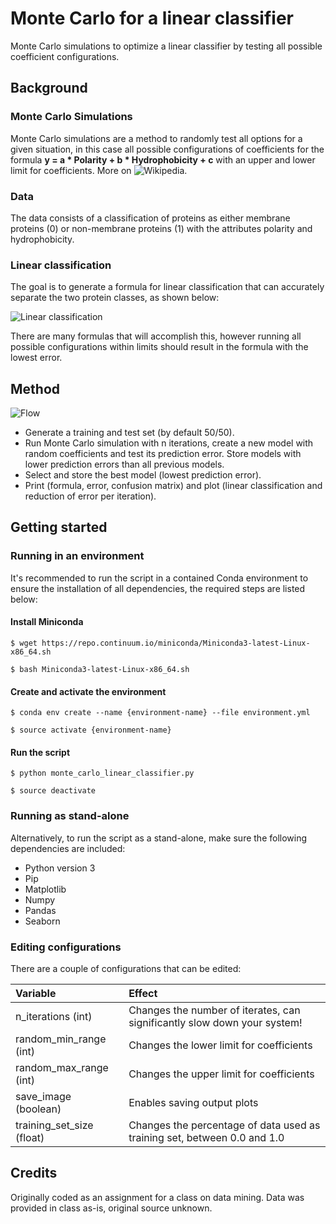 # Monte Carlo for a linear classifier
Monte Carlo simulations to optimize a linear classifier by testing all possible coefficient configurations.

## Background
### Monte Carlo Simulations
Monte Carlo simulations are a method to randomly test all options for a given situation, in this case all possible configurations of coefficients for the formula __y = a * Polarity + b * Hydrophobicity + c__ with an upper and lower limit for coefficients. More on ![Wikipedia](https://en.wikipedia.org/wiki/Monte_Carlo_method).
### Data
The data consists of a classification of proteins as either membrane proteins (0) or non-membrane proteins (1) with the attributes polarity and hydrophobicity.
### Linear classification
The goal is to generate a formula for linear classification that can accurately separate the two protein classes, as shown below:

![Linear classification](https://user-images.githubusercontent.com/24732704/41862683-e8616346-78a4-11e8-94e2-d5aa90661943.png)

There are many formulas that will accomplish this, however running all possible configurations within limits should result in the formula with the lowest error.

## Method
![Flow](https://user-images.githubusercontent.com/24732704/41862994-c34d9790-78a5-11e8-9c2d-8d3b78760d15.png)

* Generate a training and test set (by default 50/50).
* Run Monte Carlo simulation with n iterations, create a new model with random coefficients and test its prediction error. Store models with lower prediction errors than all previous models.
* Select and store the best model (lowest prediction error).
* Print (formula, error, confusion matrix) and plot (linear classification and reduction of error per iteration).

## Getting started
### Running in an environment
It's recommended to run the script in a contained Conda environment to ensure the installation of all dependencies, the required steps are listed below:

#### Install Miniconda
`$ wget https://repo.continuum.io/miniconda/Miniconda3-latest-Linux-x86_64.sh`

`$ bash Miniconda3-latest-Linux-x86_64.sh`
#### Create and activate the environment
`$ conda env create --name {environment-name} --file environment.yml`

`$ source activate {environment-name}`
#### Run the script
`$ python monte_carlo_linear_classifier.py`

`$ source deactivate`

### Running as stand-alone
Alternatively, to run the script as a stand-alone, make sure the following dependencies are included:
* Python version 3
* Pip
* Matplotlib
* Numpy
* Pandas
* Seaborn

### Editing configurations
There are a couple of configurations that can be edited:

| Variable                  | Effect                                                                     |
| :------------------------ | :------------------------------------------------------------------------- |
| n_iterations (int)        | Changes the number of iterates, can significantly slow down your system!   |
| random_min_range (int)    | Changes the lower limit for coefficients                                   |
| random_max_range (int)    | Changes the upper limit for coefficients                                   |
| save_image (boolean)      | Enables saving output plots                                                |
| training_set_size (float) | Changes the percentage of data used as training set, between 0.0 and 1.0   |

## Credits
Originally coded as an assignment for a class on data mining. Data was provided in class as-is, original source unknown.
